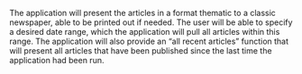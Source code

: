 The application will present the articles in a format thematic to a classic newspaper, able to be printed out if needed.
The user will be able to specify a desired date range, which the application will pull all articles within this range.
The application will also provide an “all recent articles” function that will present all articles that have been published since the last time the application had been run.

